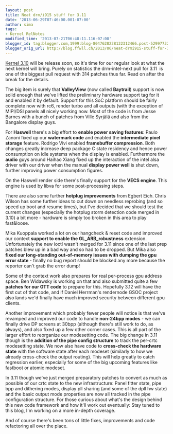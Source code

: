 ```yaml
---
layout: post
title: Neat drm/i915 stuff for 3.11
date: '2013-06-29T07:46:00.001-07:00'
author: sima
tags:
- Kernel RelNotes
modified_time: '2013-07-21T06:48:11.116-07:00'
blogger_id: tag:blogger.com,1999:blog-8047628228132312466.post-5299773283244896906
blogger_orig_url: http://blog.ffwll.ch/2013/06/neat-drmi915-stuff-for-311.html
---
```


[Kernel 3.10](/2013/04/neat-drmi915-stuff-for-310.html) will be release soon, so
it's time for our regular look at what the next kernel will bring. Purely on
statistics the drm-intel-next pull for 3.11&nbsp; is one of the biggest pull
request with 314 patches thus far. Read on after the break for the details.

<!--more-->

The big item is surely that <b>ValleyView</b> (now called <b>Baytrail</b>) support is now solid enough that we've lifted the preliminary hardware support tag for it and enabled it by default. Support for this SoC platform should be fairly complete now with rc6, render turbo and all outputs (with the exception of MIPI/DSI panels all nicely working now. Most of the code is from Jesse Barnes with a bunch of patches from Ville Syrjälä and also from the Bangalore display guys.



For <b>Haswell</b> there's a big effort to <b>enable power saving features</b>: Paulo Zanoni fixed up our <b>watermark code</b> and enabled the <b>intermediate pixel storage</b> feature. Rodrigo Vivi enabled <b>framebuffer compression</b>. Both changes greatly increase deep package C state residency and hence power consumption on idle systems when the display is enabled. Furthermore the <b>audio</b> guys around Haihao Xiang fixed up the interaction of the intel alsa driver with our driver when the manual <b>display power well</b> is shut down, further improving power consumption figures.



On the Haswell render side there's finally support for the <b>VECS engine</b>.<b> </b>This engine is used by libva for some post-processing steps.



There are also some further <b>hotplug improvements</b> from Egbert Eich.<b> </b>Chris Wilson has some further ideas to cut down on needless reprobing (and so speed up boot and resume times), but I've decided that we should test the current changes (especially the hotplug storm detection code merged in 3.10) a bit more - hardware is simply too broken in this area to play fast&amp;loose.



Mika Kuoppala worked a lot on our hangcheck &amp; reset code and improved our context <b>support to enable the GL_ARB_robustness</b> extension. Unfortunately the new ioctl wasn't merged for 3.11 since one of the last prep patches blew up in a bad way and so had to be dropped. But Mika also <b>fixed our long-standing out-of-memory issues with dumping the gpu error state</b> - finally no bug report should be blocked any more because the reporter can't grab the error dump!



Some of the context work also prepares for real per-process gpu address space. Ben Widawsky is working on that and also submitted quite a few <b>patches for our GTT code</b> to prepare for this. Hopefully 3.12 will have the first cut of that code, and if Daniel Herrman's rendernode GSOC project also lands we'd finally have much improved security between different gpu clients.



Another improvement which probably fewer people will notice is that we've revamped and improved our code to handle <b>non-24bpp modes</b> - we can finally drive DP screens at 30bpp (although there's still work to do, as always), and also fixed up a few other corner cases. This is all part of the larger effort to reorganize our modesetting code. The big change in 3.11 though is the <b>addition of the pipe config structure</b> to track the per-crtc modesetting state. We now also have code to <b>cross-check the hardware state</b> with the software state after each modeset (similarly to how we already cross-check the output routing). This will help greatly to catch regression earlier, especially for some of the big upcoming features like fastboot or atomic modeset.



In 3.11 though we've just merged preparatory patches to convert as much as possible of our crtc state to the new infrastructure: Panel fitter state, pipe bpp and dithering modes, display pll sharing (and some of the dpll hw state) and the basic output mode properties are now all tracked in the pipe configuration structure. For those curious about what's the design behind this new code framework and how it'll work out eventually: Stay tuned to this blog, I'm working on a more in-depth coverage.



And of course there's been tons of little fixes, improvements and code refactoring all over the place.
